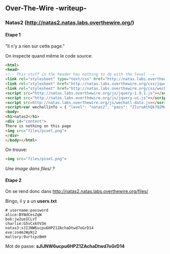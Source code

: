 ## Over-The-Wire -writeup-
### Natas2 (http://natas2.natas.labs.overthewire.org/)

#### Etape 1

"Il n'y a rien sur cette page."

On inspecte quand même le code source:

```html
<html>
<head>
<!-- This stuff in the header has nothing to do with the level -->
<link rel="stylesheet" type="text/css" href="http://natas.labs.overthewire.org/css/level.css">
<link rel="stylesheet" href="http://natas.labs.overthewire.org/css/jquery-ui.css" />
<link rel="stylesheet" href="http://natas.labs.overthewire.org/css/wechall.css" />
<script src="http://natas.labs.overthewire.org/js/jquery-1.9.1.js"></script>
<script src="http://natas.labs.overthewire.org/js/jquery-ui.js"></script>
<script src=http://natas.labs.overthewire.org/js/wechall-data.js></script><script src="http://natas.labs.overthewire.org/js/wechall.js"></script>
<script>var wechallinfo = { "level": "natas2", "pass": "ZluruAthQk7Q2MqmDeTiUij2ZvWy2mBi" };</script></head>
<body>
<h1>natas2</h1>
<div id="content">
There is nothing on this page
<img src="files/pixel.png">
</div>
</body></html>
```
On trouve:
```html
<img src="files/pixel.png">
```
*Une image dans files/ ?*

#### Etape 2

On se rend donc dans http://natas2.natas.labs.overthewire.org/files/

Bingo, il y a un **users.txt**

```
# username:password
alice:BYNdCesZqW
bob:jw2ueICLvT
charlie:G5vCxkVV3m
natas3:sJIJNW6ucpu6HPZ1ZAchaDtwd7oGrD14
eve:zo4mJWyNj2
mallory:9urtcpzBmH
```

Mot de passe: **sJIJNW6ucpu6HPZ1ZAchaDtwd7oGrD14**
